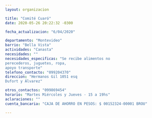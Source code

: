 ```yaml
---
layout: organizacion

title: "Comité Cuaró"
date: 2020-05-26 20:22:32 -0300

fecha_actualizacion: "6/04/2020"

departamento: "Montevideo"
barrio: "Bella Vista"
actividades: "Canasta"
necesidades: ""
necesidades_especificas: "Se recibe alimentos no
perecederos, juguetes, ropa,
apoyo transporte"
telefono_contacto: "099204370"
direccion: "Hermanos Gil 1051 esq
Dufort y Álvarez"

otros_contactos: "099869454"
horario: "Martes Miércoles y Jueves - 15 a 19hs"
aclaraciones: ""
cuenta_bancaria: "CAJA DE AHORRO EN PESOS: $ 00152324-00001 BROU"

---
```

